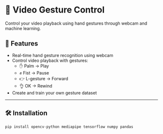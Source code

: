# 🤖 Video Gesture Control

Control your video playback using hand gestures through webcam and machine learning.

## 📌 Features

- Real-time hand gesture recognition using webcam
- Control video playback with gestures:
  - ✋ Palm → Play
  - ✊ Fist → Pause
  - 👉 L-gesture → Forward
  - 👌 OK → Rewind
- Create and train your own gesture dataset

---

## 🛠️ Installation

```bash
pip install opencv-python mediapipe tensorflow numpy pandas
